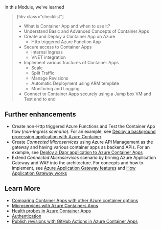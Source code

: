 In this Module, we've learned

> [!div class="checklist"]
>
> - What is Container App and when to use it?
> - Understand Basic and Advanced Concepts of Container Apps
> - Create and Deploy a Container App on Azure
>   - Http triggered Azure Function App
> - Secure access to Container Apps
>   - Internal Ingress
>   - VNET integration
> - Implement various fractures of Container Apps
>   - Scale
>   - Split Traffic
>   - Manage Revisions
>   - Automatic Deployment using ARM template
>   - Monitoring and Logging
> - Connect to Container Apps securely using a Jump box VM and Test end to end

## Further enhancements

- Create non-Http triggered Azure Functions and Test the Container App flow (_non-Ingress scenario_). For an example, see [Deploy a background processing application with Azure Container](https://docs.microsoft.com/en-us/azure/container-apps/background-processing?tabs=bash).
- Create _Connected Microservices_ using Azure API Management as the gateway and having various container apps as backend APIs. For an example, see [Deploy a Dapr application to Azure Container Apps](https://docs.microsoft.com/en-us/azure/container-apps/microservices-dapr?tabs=bash)
- Extend _Connected Microservices_ scenario by brining Azure Application Gateway and WAF into the architecture. For concepts and how to implement, see [Azure Application Gateway features](https://docs.microsoft.com/en-us/azure/application-gateway/features) and [How Application Gateway works](https://docs.microsoft.com/en-us/azure/application-gateway/how-application-gateway-works)

## Learn More

- [Comparing Container Apps with other Azure container options](https://docs.microsoft.com/en-us/azure/container-apps/compare-options)
- [Microservices with Azure Containers Apps](https://docs.microsoft.com/en-us/azure/container-apps/microservices)
- [Health probes in Azure Container Apps](https://docs.microsoft.com/en-us/azure/container-apps/health-probes?tabs=arm-template)
- [Authentication](https://docs.microsoft.com/en-us/azure/container-apps/authentication)
- [Publish revisions with GitHub Actions in Azure Container Apps](https://docs.microsoft.com/en-us/azure/container-apps/github-actions-cli?tabs=bash)
